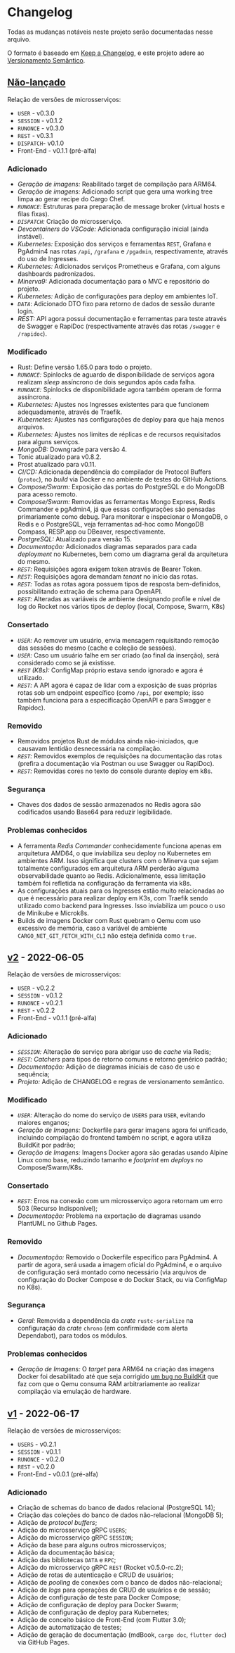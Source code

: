 # Changelog

Todas as mudanças notáveis neste projeto serão documentadas nesse arquivo.

O formato é baseado em [Keep a Changelog](https://keepachangelog.com/pt-BR/1.0.0/),
e este projeto adere ao [Versionamento Semântico](https://semver.org/spec/v2.0.0.html).

## [Não-lançado]

Relação de versões de microsserviços:

- `USER` - v0.3.0
- `SESSION` - v0.1.2
- `RUNONCE` - v0.3.0
- `REST` - v0.3.1
- `DISPATCH`- v0.1.0
- Front-End - v0.1.1 (pré-alfa)

### Adicionado

- *Geração de imagens:* Reabilitado target de compilação para ARM64.
- *Geração de imagens:* Adicionado script que gera uma working tree limpa ao
  gerar recipe do Cargo Chef.
- *`RUNONCE`:* Estruturas para preparação de message broker (virtual hosts e filas
  fixas).
- *`DISPATCH`:* Criação do microsserviço.
- *Devcontainers do VSCode:* Adicionada configuração inicial (ainda instável).
- *Kubernetes:* Exposição dos serviços e ferramentas `REST`, Grafana e PgAdmin4
  nas rotas `/api`, `/grafana` e `/pgadmin`, respectivamente, através do uso
  de Ingresses.
- *Kubernetes:* Adicionados serviços Prometheus e Grafana, com alguns dashboards
  padronizados.
- *Minerva9:* Adicionada documentação para o MVC e repositório do projeto.
- *Kubernetes:* Adição de configurações para deploy em ambientes IoT.
- *`DATA`*: Adicionado DTO fixo para retorno de dados de sessão durante login.
- *REST:* API agora possui documentação e ferramentas para teste através de Swagger
  e RapiDoc (respectivamente através das rotas `/swagger` e `/rapidoc`).

### Modificado

- Rust: Define versão 1.65.0 para todo o projeto.
- *`RUNONCE`:* Spinlocks de aguardo de disponibilidade de serviços agora realizam
  _sleep_ assíncrono de dois segundos após cada falha.
- *`RUNONCE`:* Spinlocks de disponibilidade agora também operam de forma assíncrona.
- *Kubernetes:* Ajustes nos Ingresses existentes para que funcionem adequadamente,
  através de Traefik.
- *Kubernetes:* Ajustes nas configurações de deploy para que haja menos arquivos.
- *Kubernetes:* Ajustes nos limites de réplicas e de recursos requisitados para alguns
  serviços.
- *MongoDB:* Downgrade para versão 4.
- Tonic atualizado para v0.8.2.
- Prost atualizado para v0.11.
- *CI/CD:* Adicionada dependência do compilador de Protocol Buffers (`protoc`),
  no _build_ via Docker e no ambiente de testes do GitHub Actions.
- *Compose/Swarm:* Exposição das portas do PostgreSQL e do MongoDB para acesso remoto.
- *Compose/Swarm:* Removidas as ferramentas Mongo Express, Redis Commander e
  pgAdmin4, já que essas configurações são pensadas primariamente como debug.
  Para monitorar e inspecionar o MongoDB, o Redis e o PostgreSQL, veja ferramentas
  ad-hoc como MongoDB Compass, RESP.app ou DBeaver, respectivamente.
- *PostgreSQL:* Atualizado para versão 15.
- *Documentação:* Adicionados diagramas separados para cada _deployment_ no Kubernetes,
  bem como um diagrama geral da arquitetura do mesmo.
- *`REST`:* Requisições agora exigem token através de Bearer Token.
- *`REST`:* Requisições agora demandam _tenant_ no início das rotas.
- *`REST`:* Todas as rotas agora possuem tipos de resposta bem-definidos, possibilitando
  extração de schema para OpenAPI.
- *`REST`:* Alteradas as variáveis de ambiente designando profile e nível de log do
  Rocket nos vários tipos de deploy (local, Compose, Swarm, K8s)

### Consertado

- *`USER`:* Ao remover um usuário, envia mensagem requisitando remoção das sessões
  do mesmo (cache e coleção de sessões).
- *`USER`:* Caso um usuário falhe em ser criado (ao final da inserção), será considerado
  como se já existisse.
- *`REST` (K8s):* ConfigMap próprio estava sendo ignorado e agora é utilizado.
- *`REST`:* A API agora é capaz de lidar com a exposição de suas próprias rotas
  sob um endpoint específico (como `/api`, por exemplo; isso também funciona para a
  especificação OpenAPI e para Swagger e Rapidoc).

### Removido

- Removidos projetos Rust de módulos ainda não-iniciados, que causavam lentidão
  desnecessária na compilação.
- *`REST`:* Removidos exemplos de requisições na documentação das rotas (prefira a
  documentação via Postman ou use Swagger ou RapiDoc).
- *`REST`:* Removidas cores no texto do console durante deploy em k8s.

### Segurança

- Chaves dos dados de sessão armazenados no Redis agora são codificados usando
  Base64 para reduzir legibilidade.

### Problemas conhecidos

- A ferramenta *Redis Commander* conhecidamente funciona apenas em arquitetura
  AMD64, o que inviabiliza seu deploy no Kubernetes em ambientes ARM. Isso
  significa que clusters com o Minerva que sejam totalmente configurados em
  arquitetura ARM perderão alguma observabilidade quanto ao Redis. Adicionalmente,
  essa limitação também foi refletida na configuração da ferramenta via k8s.
- As configurações atuais para os Ingresses estão muito relacionadas ao que é
  necessário para realizar deploy em K3s, com Traefik sendo utilizado como
  backend para Ingresses. Isso inviabiliza um pouco o uso de Minikube e
  Microk8s.
- Builds de imagens Docker com Rust quebram o Qemu com uso excessivo de memória,
  caso a variável de ambiente `CARGO_NET_GIT_FETCH_WITH_CLI` não esteja definida
  como `true`.


## [v2] - 2022-06-05


Relação de versões de microsserviços:

- `USER` - v0.2.2
- `SESSION` - v0.1.2
- `RUNONCE` - v0.2.1
- `REST` - v0.2.2
- Front-End - v0.1.1 (pré-alfa)

### Adicionado

- *`SESSION`:* Alteração do serviço para abrigar uso de _cache_ via Redis;
- *`REST`:* _Catchers_ para tipos de retorno comuns e retorno genérico padrão;
- *Documentação:* Adição de diagramas iniciais de caso de uso e sequência;
- *Projeto:* Adição de CHANGELOG e regras de versionamento semântico.

### Modificado

- *`USER`:* Alteração do nome do serviço de `USERS` para `USER`, evitando
  maiores enganos;
- *Geração de Imagens:* Dockerfile para gerar imagens agora foi unificado,
  incluindo compilação do frontend também no script, e agora utiliza
  BuildKit por padrão;
- *Geração de Imagens:* Imagens Docker agora são geradas usando Alpine Linux
  como base, reduzindo tamanho e _footprint_ em _deploys_ no Compose/Swarm/K8s.

### Consertado

- *`REST`:* Erros na conexão com um microsserviço agora retornam um erro 503
  (Recurso Indisponível);
- *Documentação:* Problema na exportação de diagramas usando PlantUML no Github
  Pages.

### Removido

- *Documentação:* Removido o Dockerfile específico para PgAdmin4. A partir de
  agora, será usada a imagem oficial do PgAdmin4, e o arquivo de configuração
  será montado como necessário (via arquivos de configuração do Docker Compose
  e do Docker Stack, ou via ConfigMap no K8s).

### Segurança

- *Geral:* Removida a dependência da _crate_ `rustc-serialize` na configuração
  da _crate_ `chrono` (em confirmidade com alerta Dependabot), para todos os
  módulos.

### Problemas conhecidos

- *Geração de Imagens:* O _target_ para ARM64 na criação das imagens Docker foi
  desabilitado até que seja corrigido
  [um bug no BuildKit](https://github.com/docker/build-push-action/issues/621)
  que faz com que o Qemu consuma RAM arbitrariamente ao realizar compilação
  via emulação de hardware.


## [v1] - 2022-06-17

Relação de versões de microsserviços:

- `USERS` - v0.2.1
- `SESSION` - v0.1.1
- `RUNONCE` - v0.2.0
- `REST` - v0.2.0
- Front-End - v0.0.1 (pré-alfa)

### Adicionado

- Criação de schemas do banco de dados relacional (PostgreSQL 14);
- Criação das coleções do banco de dados não-relacional (MongoDB 5);
- Adição de _protocol buffers_;
- Adição do microsserviço gRPC `USERS`;
- Adição do microsserviço gRPC `SESSION`;
- Adição da base para alguns outros microsserviços;
- Adição da documentação básica;
- Adição das bibliotecas `DATA` e `RPC`;
- Adição do microsserviço gRPC `REST` (Rocket v0.5.0-rc.2);
- Adição de rotas de autenticação e CRUD de usuários;
- Adição de _pooling_ de conexões com o banco de dados não-relacional;
- Adição de _logs_ para operações de CRUD de usuários e de sessão;
- Adição de configuração de teste para Docker Compose;
- Adição de configuração de deploy para Docker Swarm;
- Adição de configuração de deploy para Kubernetes;
- Adição de conceito básico de Front-End (com Flutter 3.0);
- Adição de automatização de testes;
- Adição de geração de documentação (mdBook, `cargo doc`, `flutter doc`)
  via GitHub Pages.


[Não-lançado]: https://github.com/luksamuk/minerva-system/compare/v2...HEAD
[v2]: https://github.com/luksamuk/minerva-system/releases/tag/v2
[v1]: https://github.com/luksamuk/minerva-system/releases/tag/v1

<!-- ==== Exemplo ==== -->
<!-- ## [v1] - 20XX-XX-XX -->
<!-- ### Adicionado -->
<!-- ### Modificado -->
<!-- ### Consertado -->
<!-- ### Removido -->
<!-- ### Segurança  -->
<!-- ### Problemas conhecidos  -->
